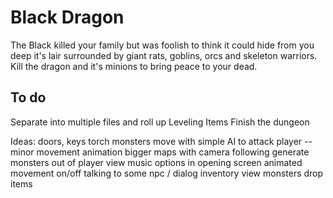 Black Dragon
============

The Black killed your family but was foolish to think it could hide from you
deep it's lair surrounded by giant rats, goblins, orcs and skeleton warriors.
Kill the dragon and it's minions to bring peace to your dead.


To do
-----

Separate into multiple files and roll up
Leveling
Items
Finish the dungeon

Ideas:
doors, keys
torch
monsters move with simple AI to attack player
   --minor movement animation
bigger maps with camera following
generate monsters out of player view
music
options in opening screen
  animated movement on/off
talking to some npc / dialog
inventory view
monsters drop items
